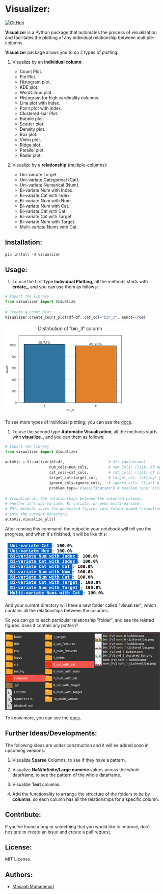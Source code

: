 # Visualizer:
[![GitHub](https://img.shields.io/github/license/bresan/entity_embeddings_categorical.svg)](https://github.com/bresan/entity_embeddings_categorical/blob/master/LICENSE.md)

**Visualizer** is a Python package that automates the process of visualization and facilitates the plotting of any individual relationship between multiple-columns.

**Visualizer** package allows you to do 2 types of plotting:

1. Visualize by an **individual column**:
    - Count Plot.
    - Pie Plot.
    - Histogram plot.
    - KDE plot.
    - WordCloud plot.
    - Histogram for high cardinality columns.
    - Line plot with index.
    - Point plot with index.
    - Clustered-bar Plot.
    - Bubble plot.
    - Scatter plot.
    - Density plot.
    - Box plot.
    - Violin plot.
    - Ridge plot.
    - Parallel plot.
    - Radar plot.


2. Visualize by a **relationship** (multiple-columns):
     - Uni-vairate Target.
     - Uni-variate Categorical (Cat).
     - Uni-variate Numerical (Num).
     - Bi-variate Num with Index.
     - Bi-variate Cat with Index.
     - Bi-variate Num with Num.
     - Bi-variate Num with Cat.
     - Bi-variate Cat with Cat.
     - Bi-variate Cat with Target.
     - Bi-variate Num with Target.
     - Multi-variate Nums with Cat.


## Installation:
```python
pip install -U visualizer
```

## Usage:

1. To use the first type **Individual Plotting**, all the methods starts with **create_**, and you can use them as follows:
```python
# Import the library
from visualizer import Visualize

# Create a count plot
Visualizer.create_count_plot(df=df, cat_col="bin_3", annot=True)
```

![count_plot](./imgs/count_plot.png)

To see more types of individual plotting, you can see the [docs](https://mosaabmuhammed.github.io/visualizer/testing/Docs.html).

1. To use the second type **Automatic Visualization**, all the methods starts with **visualize_**, and you can them as follows:
```python
# Import the library
from visualizer import Visualizer

autoVis = Visualizer(df=df,                    # df: (dataframe)
                    num_cols=num_cols,         # num_cols: (list) of numerical columns.
                    cat_cols=cat_cols,         # cat_cols: (list) of categorical columns.
                    target_col=target_col,     # target_col: (string) your target column.
                    ignore_cols=ignore_cols,   # ignore_cols: (list) of columns to ignore.
                    problem_type='classification') # problem_type: (string) ['classification', 'regression']

# Visualize all the relationships between the selected columns,
# whether it's uni-variate, Bi-variate, or even multi-variate.
# This methods saves the generated figures into folder named "visualizer"
# into the current directory.
autoVis.visualize_all()
```


After running this command, the output in your notebook will tell you the progress, and when it's finished, it will be like this:

![progress](./imgs/progress.png)

And your current directory will have a new folder called "visualizer", which contains all the relationships between the columns.

So you can go to each particular relationship "folder", and see the related figures, does it contain any pattern?

![image-20200314105541089](./imgs/folder_structure.png)

To know more, you can see the [docs](https://mosaabmuhammed.github.io/visualizer/testing/Docs.html).



## Further Ideas/Developments:

The following ideas are under construction and it will be added soon in upcoming versions:

1. Visualize **Sparse** Columns, to see if they have a pattern.

2. Visualize **NaN/Infinite/Large numeric** values across the whole dataframe, to see the pattern of the whole dataframe.
3. Visualize **Text** columns.
4. Add the functionality to arrange the structure of the folders to be by **columns**, so each column has all the relationships for a specific column.


## Contribute:
If you've found a bug or something that you would like to improve, don't hesitate to create an issue and create a pull request.

## License:
MIT License.

## Authors:
- [Mosaab Muhammad](https://www.linkedin.com/in/mosaabmuhammed/)



